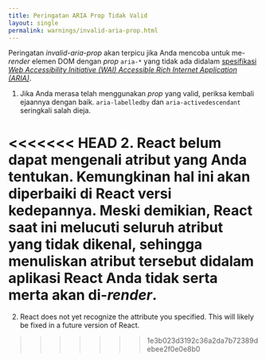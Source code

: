 ```yaml
---
title: Peringatan ARIA Prop Tidak Valid
layout: single
permalink: warnings/invalid-aria-prop.html
---
```


Peringatan _invalid-aria-prop_ akan terpicu jika Anda mencoba untuk me-_render_ elemen DOM dengan _prop_ `aria-*` yang tidak ada didalam [spesifikasi _Web Accessibility Initiative (WAI) Accessible Rich Internet Application (ARIA)_](https://www.w3.org/TR/wai-aria-1.1/#states_and_properties).

1. Jika Anda merasa telah menggunakan _prop_ yang valid, periksa kembali ejaannya dengan baik. `aria-labelledby` dan `aria-activedescendant` seringkali salah dieja.

<<<<<<< HEAD
2. React belum dapat mengenali atribut yang Anda tentukan. Kemungkinan hal ini akan diperbaiki di React versi kedepannya. Meski demikian, React saat ini melucuti seluruh atribut yang tidak dikenal, sehingga menuliskan atribut tersebut didalam aplikasi React Anda tidak serta merta akan di-_render_.
=======
2. React does not yet recognize the attribute you specified. This will likely be fixed in a future version of React.
>>>>>>> 1e3b023d3192c36a2da7b72389debee2f0e0e8b0
